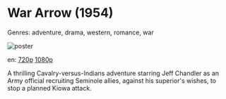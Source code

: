 # War Arrow (1954)

Genres: adventure, drama, western, romance, war

![poster](http://image.tmdb.org/t/p/w500/ghpiljV1gtucFlSQOS5V959SS3y.jpg)

en:
  [720p](magnet:?xt=urn:btih:7F56A7B75E34A7A82FF72741F4C092F43436033B&tr=udp://glotorrents.pw:6969/announce&tr=udp://tracker.opentrackr.org:1337/announce&tr=udp://torrent.gresille.org:80/announce&tr=udp://tracker.openbittorrent.com:80&tr=udp://tracker.coppersurfer.tk:6969&tr=udp://tracker.leechers-paradise.org:6969&tr=udp://p4p.arenabg.ch:1337&tr=udp://tracker.internetwarriors.net:1337)
  [1080p](magnet:?xt=urn:btih:2458DE0EA0A1377637D526604E2F434A38CF15A7&tr=udp://glotorrents.pw:6969/announce&tr=udp://tracker.opentrackr.org:1337/announce&tr=udp://torrent.gresille.org:80/announce&tr=udp://tracker.openbittorrent.com:80&tr=udp://tracker.coppersurfer.tk:6969&tr=udp://tracker.leechers-paradise.org:6969&tr=udp://p4p.arenabg.ch:1337&tr=udp://tracker.internetwarriors.net:1337)
  


A thrilling Cavalry-versus-Indians adventure starring Jeff Chandler as an Army official recruiting Seminole allies, against his superior's wishes, to stop a planned Kiowa attack.